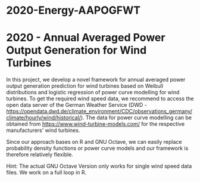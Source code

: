 # 2020-Energy-AAPOGFWT

# 2020 - Annual Averaged Power Output Generation for Wind Turbines

In this project, we develop a novel framework for annual averaged power output generation prediction for wind turbines based on Weibull distributions and logistic regression of power curve modelling for wind turbines. To get the required wind speed data, we recommend to access the open data server of the German Weather Service (DWD - https://opendata.dwd.de/climate_environment/CDC/observations_germany/climate/hourly/wind/historical/). The data for power curve modelling can be obtained from https://www.wind-turbine-models.com/ for the respective manufacturers' wind turbines.

Since our approach bases on R and GNU Octave, we can easily replace probability density functions or power curve models and our framework is therefore relatively flexible.

Hint: The actual GNU Octave Version only works for single wind speed data files. We work on a full loop in R. 
